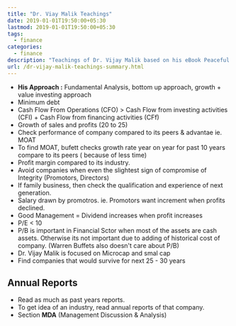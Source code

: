 ```yaml
---
title: "Dr. Viay Malik Teachings"
date: 2019-01-01T19:50:00+05:30
lastmod: 2019-01-01T19:50:00+05:30
tags:
  - finance
categories:
  - finance
description: "Teachings of Dr. Vijay Malik based on his eBook Peaceful Investing: A Simple Guide to hassle free stock investing"
url: /dr-vijay-malik-teachings-summary.html
---
```


* **His Approach :** Fundamental Analysis, bottom up approach, growth + value investing approach
* Minimum debt
* Cash Flow From Operations (CFO) > Cash Flow from investing activities (CFI) + Cash Flow from financing activities (CFf)
* Growth of sales and profits (20 to 25)
* Check performance of company compared to its peers & advantae ie. MOAT
* To find MOAT, bufett checks growth rate year on year for past 10 years compare to its peers ( because of less time)
* Profit margin compared to its industry.
* Avoid companies when even the slightest sign of compromise of Integrity (Promotors, Directors)
* If family business, then check the qualification and experience of next generation.
* Salary drawn by promotros. ie. Promotors want increment when profits declined.
* Good Management = Dividend increases when profit increases
* P/E < 10
* P/B is important in Financial Sctor when most of the assets are cash assets. Otherwise its not important due to adding of historical cost of company. (Warren Buffets also doesn't care about P/B)
* Dr. Vijay Malik is focused on Microcap and smal cap
* Find companies that would survive for next 25 - 30 years


## Annual Reports
* Read as much as past years reports.
* To get idea of an industry, read annual reports of that company.
* Section **MDA** (Management Discussion & Analysis)
    

